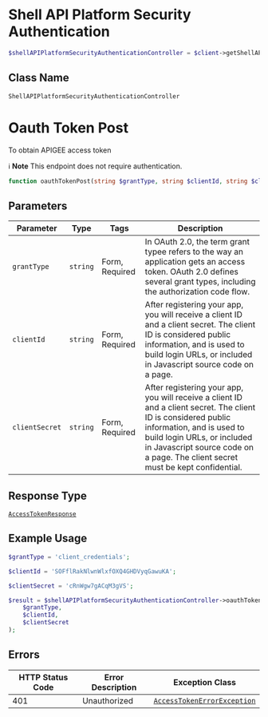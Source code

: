 # Shell API Platform Security Authentication

```php
$shellAPIPlatformSecurityAuthenticationController = $client->getShellAPIPlatformSecurityAuthenticationController();
```

## Class Name

`ShellAPIPlatformSecurityAuthenticationController`


# Oauth Token Post

To obtain APIGEE access token

:information_source: **Note** This endpoint does not require authentication.

```php
function oauthTokenPost(string $grantType, string $clientId, string $clientSecret): AccessTokenResponse
```

## Parameters

| Parameter | Type | Tags | Description |
|  --- | --- | --- | --- |
| `grantType` | `string` | Form, Required | In OAuth 2.0, the term grant typee refers to the way an application gets an access token. OAuth 2.0 defines several grant types, including the authorization code flow. |
| `clientId` | `string` | Form, Required | After registering your app, you will receive a client ID and a client secret. The client ID is considered public information, and is used to build login URLs, or included in Javascript source code on a page. |
| `clientSecret` | `string` | Form, Required | After registering your app, you will receive a client ID and a client secret. The client ID is considered public information, and is used to build login URLs, or included in Javascript source code on a page. The client secret must be kept confidential. |

## Response Type

[`AccessTokenResponse`](../../doc/models/access-token-response.md)

## Example Usage

```php
$grantType = 'client_credentials';

$clientId = 'SOFflRakNlwnWlxfOXQ4GHDVyqGawuKA';

$clientSecret = 'cRnWgw7gACqM3gVS';

$result = $shellAPIPlatformSecurityAuthenticationController->oauthTokenPost(
    $grantType,
    $clientId,
    $clientSecret
);
```

## Errors

| HTTP Status Code | Error Description | Exception Class |
|  --- | --- | --- |
| 401 | Unauthorized | [`AccessTokenErrorException`](../../doc/models/access-token-error-exception.md) |

